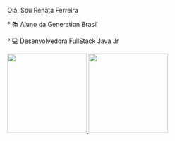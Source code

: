    Olá,  Sou Renata Ferreira

°  📚 Aluno da Generation Brasil

°  💻 Desenvolvedora FullStack Java Jr

  <a href="https://github.com/reborsolli">
  <img height="180em" src="https://github-readme-stats.vercel.app/api?username=reborsolli&show_icons=true&theme=dark&include_all_commits=true&count_private=true"/>
  <img height="180em" src="https://github-readme-stats.vercel.app/api/top-langs/?username=reborsolli&layout=compact&langs_count=7&theme=dark"/>
</div> <div style="display: inline_block"><br>


